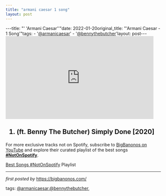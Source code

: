 ```yaml
---
title: "armani caesar 1 song"
layout: post
---
```

---title: "' 'Armani Caesar''"date: 2022-01-20original_title: "'Armani Caesar - 1 Song'"tags:  - '[@armanicaesar](/tags/armanicaesar/)'  - '[@bennythebutcher](/tags/bennythebutcher/)'layout: post---<iframe frameborder="0" height="270" src="https://youtube.com/embed/OuH4LtIgCNo" width="480"></iframe><h2><ol><li>(ft. Benny The Butcher) Simply Done [2020]</li></ol></h2><!--Subscribe and Playlist Links--><div>    <p>For more exclusive tracks not on Spotify, subscribe to <a href="https://www.youtube.com/[@BigBanonos](/tags/BigBanonos/)" target="_blank">BigBanonos on YouTube</a> and explore their curated playlist of the best songs <strong>[#NotOnSpotify](/tags/NotOnSpotify/)</strong>.</p>    <p><a href="https://www.youtube.com/playlist?list=PLtuNtuTatqI0kFahUCbtbfenC_ET5O_tr" target="_blank">Best Songs [#NotOnSpotify](/tags/NotOnSpotify/) Playlist<br /></a></p></div><hr /><p><em>first posted by</em> <a href="https://bigbanonos.com/" rel="noopener" target="_new">https://bigbanonos.com/</a></p><p>tags: [@armanicaesar](/tags/armanicaesar/),[@bennythebutcher](/tags/bennythebutcher/),</p>
